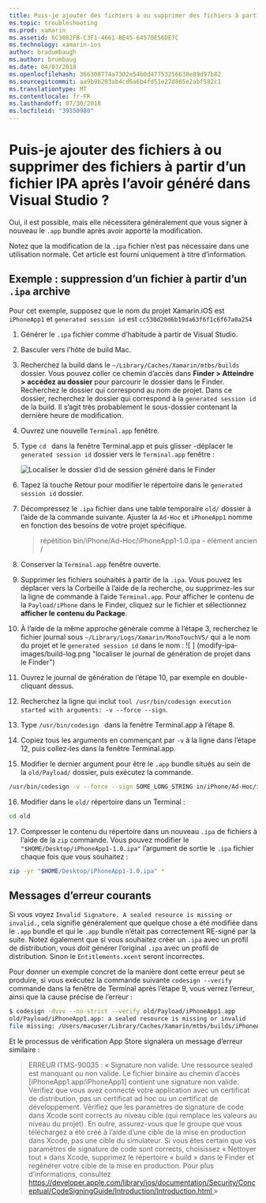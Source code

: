 ```yaml
---
title: Puis-je ajouter des fichiers à ou supprimer des fichiers à partir d’un fichier IPA après l’avoir généré dans Visual Studio ?
ms.topic: troubleshooting
ms.prod: xamarin
ms.assetid: 6C3082FB-C3F1-4661-BE45-64570E56DE7C
ms.technology: xamarin-ios
author: bradumbaugh
ms.author: brumbaug
ms.date: 04/03/2018
ms.openlocfilehash: 366308774a7302e54b0d47753256638e89d97b82
ms.sourcegitcommit: aa9b9b203ab4cd6a6b4fd51e27d865e2abf582c1
ms.translationtype: MT
ms.contentlocale: fr-FR
ms.lasthandoff: 07/30/2018
ms.locfileid: "39350980"
---
```

# <a name="can-i-add-files-to-or-remove-files-from-an-ipa-file-after-building-it-in-visual-studio"></a>Puis-je ajouter des fichiers à ou supprimer des fichiers à partir d’un fichier IPA après l’avoir généré dans Visual Studio ?

Oui, il est possible, mais elle nécessitera généralement que vous signer à nouveau le `.app` bundle après avoir apporté la modification.

Notez que la modification de la `.ipa` fichier n’est pas nécessaire dans une utilisation normale. Cet article est fourni uniquement à titre d’information.

## <a name="example-removing-a-file-from-a-ipa-archive"></a>Exemple : suppression d’un fichier à partir d’un `.ipa` archive

Pour cet exemple, supposez que le nom du projet Xamarin.iOS est `iPhoneApp1` et `generated session id` est `cc530d20d6b19da63f6f1c6f67a0a254`

1.  Générer le `.ipa` fichier comme d’habitude à partir de Visual Studio.

2.  Basculer vers l’hôte de build Mac.

3.  Recherchez la build dans le `~/Library/Caches/Xamarin/mtbs/builds` dossier. Vous pouvez coller ce chemin d’accès dans **Finder > Atteindre > accédez au dossier** pour parcourir le dossier dans le Finder. Recherchez le dossier qui correspond au nom de projet. Dans ce dossier, recherchez le dossier qui correspond à la `generated session id` de la build. Il s’agit très probablement le sous-dossier contenant la dernière heure de modification.

4.  Ouvrez une nouvelle `Terminal.app` fenêtre.

5.  Type `cd ` dans la fenêtre Terminal.app et puis glisser -déplacer le `generated session id` dossier vers le `Terminal.app` fenêtre :

    ![](modify-ipa-images/session-id-folder.png "Localiser le dossier d’id de session généré dans le Finder")

6.  Tapez la touche Retour pour modifier le répertoire dans le `generated session id` dossier.

7.  Décompressez le `.ipa` fichier dans une table temporaire `old/` dossier à l’aide de la commande suivante. Ajuster la `Ad-Hoc` et `iPhoneApp1` nomme en fonction des besoins de votre projet spécifique.

    > répétition bin/iPhone/Ad-Hoc/iPhoneApp1-1.0.ipa - élément ancien /

8.  Conserver la `Terminal.app` fenêtre ouverte.

9.  Supprimer les fichiers souhaités à partir de la `.ipa`. Vous pouvez les déplacer vers la Corbeille à l’aide de la recherche, ou supprimez-les sur la ligne de commande à l’aide `Terminal.app`. Pour afficher le contenu de la `Payload/iPhone` dans le Finder, cliquez sur le fichier et sélectionnez **afficher le contenu du Package**.

10.  À l’aide de la même approche générale comme à l’étape 3, recherchez le fichier journal sous `~/Library/Logs/Xamarin/MonoTouchVS/` qui a le nom du projet et le `generated session id` dans le nom : ![ ] (modify-ipa-images/build-log.png "localiser le journal de génération de projet dans le Finder")

11.  Ouvrez le journal de génération de l’étape 10, par exemple en double-cliquant dessus.

12.  Recherchez la ligne qui inclut `tool /usr/bin/codesign execution started with arguments: -v --force --sign`.

13.  Type `/usr/bin/codesign ` dans la fenêtre Terminal.app à l’étape 8.

14.  Copiez tous les arguments en commençant par `-v` à la ligne dans l’étape 12, puis collez-les dans la fenêtre Terminal.app.

15.  Modifier le dernier argument pour être le `.app` bundle situés au sein de la `old/Payload/` dossier, puis exécutez la commande.

```bash
/usr/bin/codesign -v --force --sign SOME_LONG_STRING in/iPhone/Ad-Hoc/iPhoneApp1.app/ResourceRules.plist --entitlements obj/iPhone/Ad-Hoc/Entitlements.xcent old/Payload/iPhoneApp1.app
```

16.  Modifier dans le `old/` répertoire dans un Terminal :

```bash
cd old
```

17.  Compresser le contenu du répertoire dans un nouveau `.ipa` de fichiers à l’aide de la `zip` commande. Vous pouvez modifier le `"$HOME/Desktop/iPhoneApp1-1.0.ipa"` l’argument de sortie le `.ipa` fichier chaque fois que vous souhaitez :

```bash
zip -yr "$HOME/Desktop/iPhoneApp1-1.0.ipa" *
```

## <a name="common-error-messages"></a>Messages d’erreur courants

Si vous voyez `Invalid Signature. A sealed resource is missing or invalid.`, cela signifie généralement que quelque chose a été modifiée dans le `.app` bundle et qui le `.app` bundle n’était pas correctement RE-signé par la suite. Notez également que si vous souhaitez créer un `.ipa` avec un profil de distribution, vous _doit_ générer l’original `.ipa` avec un profil de distribution. Sinon le `Entitlements.xcent` seront incorrectes.

Pour donner un exemple concret de la manière dont cette erreur peut se produire, si vous exécutez la commande suivante `codesign --verify` commande dans la fenêtre de Terminal après l’étape 9, vous verrez l’erreur, ainsi que la cause précise de l’erreur :

```bash
$ codesign -dvvv --no-strict --verify old/Payload/iPhoneApp1.app
old/Payload/iPhoneApp1.app: a sealed resource is missing or invalid
file missing: /Users/macuser/Library/Caches/Xamarin/mtbs/builds/iPhoneApp1/cc530d20d6b19da63f6f1c6f67a0a254/old/Payload/iPhoneApp1.app/MyFile.png
```

Et le processus de vérification App Store signalera un message d’erreur similaire :

> ERREUR ITMS-90035 : « Signature non valide. Une ressource sealed est manquant ou non valide. Le fichier binaire au chemin d’accès [iPhoneApp1.app/iPhoneApp1] contient une signature non valide. Vérifiez que vous avez connecté votre application avec un certificat de distribution, pas un certificat ad hoc ou un certificat de développement. Vérifiez que les paramètres de signature de code dans Xcode sont corrects au niveau cible (qui remplace les valeurs au niveau du projet). En outre, assurez-vous que le groupe que vous téléchargez a été créé à l’aide d’une cible de la mise en production dans Xcode, pas une cible du simulateur. Si vous êtes certain que vos paramètres de signature de code sont corrects, choisissez « Nettoyer tout » dans Xcode, supprimez le répertoire « build » dans le Finder et regénérer votre cible de la mise en production. Pour plus d’informations, consultez [ https://developer.apple.com/library/ios/documentation/Security/Conceptual/CodeSigningGuide/Introduction/Introduction.html ](https://developer.apple.com/library/ios/documentation/Security/Conceptual/CodeSigningGuide/Introduction/Introduction.html)»
